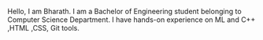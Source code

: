 Hello, I am Bharath. I am a Bachelor of Engineering student belonging to Computer Science Department. I have hands-on experience on ML and C++ ,HTML ,CSS, Git tools.
